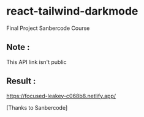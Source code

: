 # react-tailwind-darkmode

Final Project Sanbercode Course

## Note :

This API link isn't public

## Result :

https://focused-leakey-c068b8.netlify.app/

[Thanks to Sanbercode]
